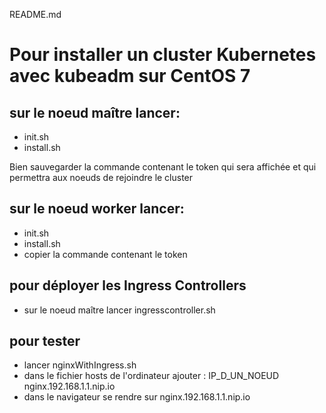 README.md
# Pour installer un cluster Kubernetes avec kubeadm sur CentOS 7

## sur le noeud maître lancer:
- init.sh
- install.sh

Bien sauvegarder la commande contenant le token qui sera affichée et qui permettra aux noeuds de rejoindre le cluster

## sur le noeud worker lancer:
- init.sh
- install.sh
- copier la commande contenant le token

## pour déployer les Ingress Controllers

- sur le noeud maître lancer ingresscontroller.sh

## pour tester
- lancer nginxWithIngress.sh
- dans le fichier hosts de l'ordinateur ajouter : IP_D_UN_NOEUD nginx.192.168.1.1.nip.io
- dans le navigateur se rendre sur nginx.192.168.1.1.nip.io

